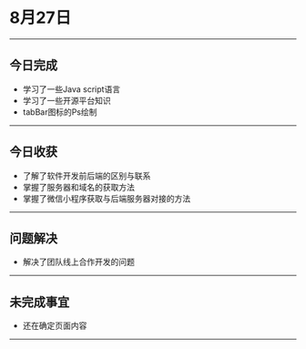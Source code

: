 # 8月27日

---

## 今日完成
- 学习了一些Java script语言
- 学习了一些开源平台知识
- tabBar图标的Ps绘制
    
---

## 今日收获
- 了解了软件开发前后端的区别与联系
- 掌握了服务器和域名的获取方法
- 掌握了微信小程序获取与后端服务器对接的方法

---

## 问题解决
- 解决了团队线上合作开发的问题

---

## 未完成事宜
- 还在确定页面内容


---
